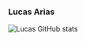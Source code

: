 ### Lucas Arias

![Lucas GitHub stats](https://github-readme-stats.vercel.app/api?username=LucasArias&show_icons=true&theme=radical)

